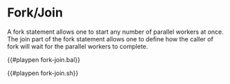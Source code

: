 # Fork/Join

A fork statement allows one to start any number of parallel workers at once.
The join part of the fork statement allows one to define how the caller of fork will wait for the parallel workers to complete.

{{#playpen fork-join.bal}}

{{#playpen fork-join.sh}}